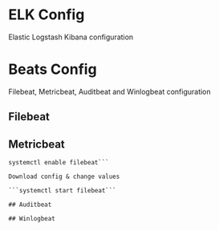 # ELK Config
Elastic Logstash Kibana configuration


# Beats Config
Filebeat, Metricbeat, Auditbeat and Winlogbeat configuration

## Filebeat

## Metricbeat
```yum -y install https://artifacts.elastic.co/downloads/beats/filebeat/filebeat-6.2.3-x86_64.rpm
systemctl enable filebeat```

Download config & change values

```systemctl start filebeat```

## Auditbeat

## Winlogbeat
